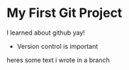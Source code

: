 # My First Git Project 

I learned about github yay!

- Version control is important


heres some text i wrote in a branch
